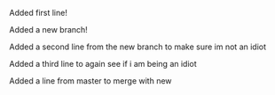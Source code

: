 Added first line!

Added a new branch!

Added a second line from the new branch to make sure im not an idiot

Added a third line to again see if i am being an idiot

Added a line from master to merge with new
